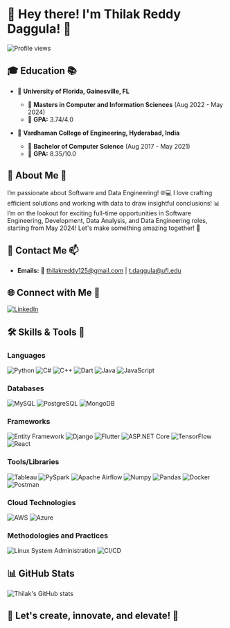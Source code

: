 # 👋 Hey there! I'm Thilak Reddy Daggula! 🚀

![Profile views](https://komarev.com/ghpvc/?username=thilak15&style=flat-square&color=brightgreen)
 <!-- Change 'thilak15' to your username -->

## 🎓 Education 📚

- 🏫 **University of Florida, Gainesville, FL** 
  - 📘 **Masters in Computer and Information Sciences** (Aug 2022 - May 2024)
  - 🌟 **GPA:** 3.74/4.0

- 🏫 **Vardhaman College of Engineering, Hyderabad, India**
  - 📘 **Bachelor of Computer Science** (Aug 2017 - May 2021)
  - 🌟 **GPA:** 8.35/10.0

## 💬 About Me 🌟

I’m passionate about Software and Data Engineering! 🌐💻 I love crafting efficient solutions and working with data to draw insightful conclusions! 📊 I’m on the lookout for exciting full-time opportunities in Software Engineering, Development, Data Analysis, and Data Engineering roles, starting from May 2024! Let's make something amazing together! 🌟

## 💌 Contact Me 📫

- **Emails:** 📧 thilakreddy125@gmail.com | t.daggula@ufl.edu

## 🌐 Connect with Me 🤝

[![LinkedIn](https://img.shields.io/badge/LinkedIn-Daggula%20Thilak%20Reddy-blue?style=flat-square&logo=linkedin)](https://www.linkedin.com/in/daggula-thilak-reddy/) 

## 🛠️ Skills & Tools 🔧

### Languages
![Python](https://img.shields.io/badge/-Python-3776AB?style=flat-square&logo=python&logoColor=white)
![C#](https://img.shields.io/badge/-C%23-239120?style=flat-square&logo=c-sharp&logoColor=white)
![C++](https://img.shields.io/badge/-C++-00599C?style=flat-square&logo=cplusplus&logoColor=white)
![Dart](https://img.shields.io/badge/-Dart-0175C2?style=flat-square&logo=dart&logoColor=white)
![Java](https://img.shields.io/badge/-Java-ED8B00?style=flat-square&logo=java&logoColor=white)
![JavaScript](https://img.shields.io/badge/-JavaScript-F7DF1E?style=flat-square&logo=javascript&logoColor=black)

### Databases
![MySQL](https://img.shields.io/badge/-MySQL-4479A1?style=flat-square&logo=mysql&logoColor=white)
![PostgreSQL](https://img.shields.io/badge/-PostgreSQL-336791?style=flat-square&logo=postgresql&logoColor=white)
![MongoDB](https://img.shields.io/badge/-MongoDB-47A248?style=flat-square&logo=mongodb&logoColor=white)

### Frameworks
![Entity Framework](https://img.shields.io/badge/-Entity_Framework-512BD4?style=flat-square&logo=.net&logoColor=white)
![Django](https://img.shields.io/badge/-Django-092E20?style=flat-square&logo=django&logoColor=white)
![Flutter](https://img.shields.io/badge/-Flutter-02569B?style=flat-square&logo=flutter&logoColor=white)
![ASP.NET Core](https://img.shields.io/badge/-ASP.NET_Core-512BD4?style=flat-square&logo=.net&logoColor=white)
![TensorFlow](https://img.shields.io/badge/-TensorFlow-FF6F00?style=flat-square&logo=tensorflow&logoColor=white)
![React](https://img.shields.io/badge/-React-61DAFB?style=flat-square&logo=react&logoColor=black)

### Tools/Libraries
![Tableau](https://img.shields.io/badge/-Tableau-E97627?style=flat-square&logo=tableau&logoColor=white)
![PySpark](https://img.shields.io/badge/-PySpark-E25A1C?style=flat-square&logo=apache-spark&logoColor=white)
![Apache Airflow](https://img.shields.io/badge/-Apache_Airflow-017CEE?style=flat-square&logo=apache-airflow&logoColor=white)
![Numpy](https://img.shields.io/badge/-Numpy-013243?style=flat-square&logo=numpy&logoColor=white)
![Pandas](https://img.shields.io/badge/-Pandas-150458?style=flat-square&logo=pandas&logoColor=white)
![Docker](https://img.shields.io/badge/-Docker-2496ED?style=flat-square&logo=docker&logoColor=white)
![Postman](https://img.shields.io/badge/-Postman-FF6C37?style=flat-square&logo=postman&logoColor=white)

### Cloud Technologies
![AWS](https://img.shields.io/badge/-AWS-232F3E?style=flat-square&logo=amazon-aws&logoColor=white)
![Azure](https://img.shields.io/badge/-Azure-0089D6?style=flat-square&logo=microsoft-azure&logoColor=white)

### Methodologies and Practices
![Linux System Administration](https://img.shields.io/badge/-Linux_System_Administration-FCC624?style=flat-square&logo=linux&logoColor=black)
![CI/CD](https://img.shields.io/badge/-CI_CD-2088FF?style=flat-square&logo=github-actions&logoColor=white)


## 📊 GitHub Stats

![Thilak's GitHub stats](https://github-readme-stats.vercel.app/api?username=thilak15&show_icons=true&theme=radical)

## 🌱 Let's create, innovate, and elevate! 🚀
